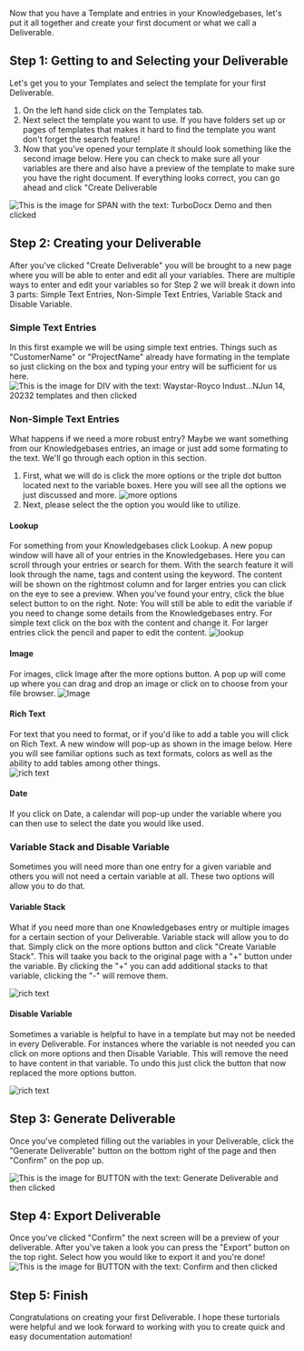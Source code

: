 
  
Now that you have a Template and entries in your Knowledgebases, let's put it all together and create your first document or what we call a Deliverable. 

## Step 1: Getting to and Selecting your Deliverable

Let's get you to your Templates and select the template for your first Deliverable.  

1. On the left hand side click on the Templates tab.
2. Next select the template you want to use. If you have folders set up or pages of templates that makes it hard to find the template you want don't forget the search feature!
3. Now that you've opened your template it should look something like the second image below. Here you can check to make sure all your variables are there and also have a preview of the template to make sure you have the right document. If everything looks correct, you can go ahead and click "Create Deliverable

<!-- ![This is the image for A with the text: Login and then clicked](/img/how_to_create_a_deliverable/step_1.png) -->

![This is the image for SPAN with the text: TurboDocx Demo and then clicked](/img/how_to_create_a_deliverable/step_2.png)

## Step 2: Creating your Deliverable

After you've clicked "Create Deliverable" you will be brought to a new page where you will be able to enter and edit all your variables.
There are multiple ways to enter and edit your variables so for Step 2 we will break it down into 3 parts: Simple Text Entries, Non-Simple Text Entries, Variable Stack and Disable Variable. 

### Simple Text Entries

In this first example we will be using simple text entries. Things such as "CustomerName" or "ProjectName" already have formating in the template so just clicking on the box and typing your entry will be sufficient for us here.
![This is the image for DIV with the text: Waystar-Royco Indust...NJun 14, 20232 templates and then clicked](/img/how_to_create_a_deliverable/step_6.png)

### Non-Simple Text Entries

What happens if we need a more robust entry? Maybe we want something from our Knowledgebases entries, an image or just add some formating to the text. We'll go through each option in this section. 

1. First, what we will do is click the more options or the triple dot button located next to the variable boxes. Here you will see all the options we just discussed and more.
![more options](/img/how_to_create_a_deliverable/step_10.png)
2. Next, please select the the option you would like to utilize. 

  #### Lookup 
  For something from your Knowledgebases click Lookup. A new popup window will have all of your entries in the Knowledgebases. Here you can scroll through your entries or search for them. With the search feature it will look through the name, tags and content using the keyword. The content will be shown on the rightmost column and for larger entries you can click on the eye to see a preview. When you've found your entry, click the blue select button to on the right. 
  Note: You will still be able to edit the variable if you need to change some details from the Knowledgebases entry. For simple text click on the box with the content and change it. For larger entries click the pencil and paper to edit the content. 
![lookup](/img/how_to_create_a_deliverable/step_20.png)
 
  #### Image 
  For images, click Image after the more options button. A pop up will come up where you can drag and drop an image or click on to choose from your file browser.
![Image](/img/how_to_create_a_deliverable/step_Image.png)

  #### Rich Text
  For text that you need to format, or if you'd like to add a table you will click on Rich Text. A new window will pop-up as shown in the image below. Here you will see familiar options such as text formats, colors as well as the ability to add tables among other things.   
![rich text](/img/how_to_create_a_deliverable/step_24.png)

  #### Date
  If you click on Date, a calendar will pop-up under the variable where you can then use to select the date you would like used.

### Variable Stack and Disable Variable

Sometimes you will need more than one entry for a given variable and others you will not need a certain variable at all. These two options will allow you to do that. 

  #### Variable Stack
  What if you need more than one Knowledgebases entry or multiple images for a certain section of your Deliverable. Variable stack will allow you to do that. Simply click on the more options button and click "Create Variable Stack". This will taake you back to the original page with a "+" button under the variable. By clicking the "+" you can add additional stacks to that variable, clicking the "-" will remove them.

  ![rich text](/img/how_to_create_a_deliverable/step_VS.png)

#### Disable Variable

Sometimes a variable is helpful to have in a template but may not be needed in every Deliverable. For instances where the variable is not needed you can click on more options and then Disable Variable. This will remove the need to have content in that variable. To undo this just click the button that now replaced the more options button. 

![rich text](/img/how_to_create_a_deliverable/step_10.png)

## Step 3: Generate Deliverable

Once you've completed filling out the variables in your Deliverable, click the "Generate Deliverable" button on the bottom right of the page and then "Confirm" on the pop up. 

![This is the image for BUTTON with the text: Generate Deliverable and then clicked](/img/how_to_create_a_deliverable/step_29.png)

## Step 4: Export Deliverable

Once you've clicked "Confirm" the next screen will be a preview of your deliverable. After you've taken a look you can press the "Export" button on the top right. Select how you would like to export it and you're done!
![This is the image for BUTTON with the text: Confirm and then clicked](/img/how_to_create_a_deliverable/step_35.png)
  
## Step 5: Finish

Congratulations on creating your first Deliverable. I hope these turtorials were helpful and we look forward to working with you to create quick and easy documentation automation!